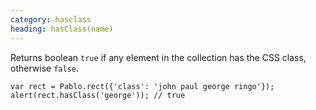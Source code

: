 ```yaml
---
category: hasclass
heading: hasClass(name)
---
```


Returns boolean `true` if any element in the collection has the CSS class, otherwise `false`.

    var rect = Pablo.rect({'class': 'john paul george ringo'});
    alert(rect.hasClass('george')); // true